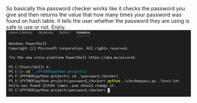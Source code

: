 So basically this password checker works like it checks the password you give and then returns the value that how many times your password 
was found on hash table.
It tells the user whether the password they are using is safe to use or not.
Enjoy.
![](capture.PNG)

